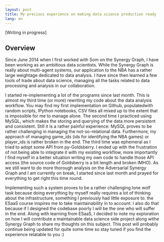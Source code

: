 ```yaml
---
layout: post
title: My precious experience on making data science production ready
lang: en
---
```


[Writing in progress]

## Overview

Since June 2014 when I first worked with Som on the Synergy Graph, I have been working as an ambitious data scientists. While the Synergy Graph is really about multi-agent systems, our application to the NBA has a rather large weightage dedicated to data analysis. I have since then learned a few tools of trade about data science, managing all the tasks related to data processing and analysis in our collaboration.

I started re-implementing a lot of the programs since last month. This is almost my third time (or more) rewriting my code about the data analysis workflow. You may find my first implementation on Github, populatedwith random scripts, IPython notebooks, CSV files all mixed up to the extent that is impossible for me to manage alone. The second time I practiced using MySQL, which makes the storing and querying of the data more persistent and consistent. Still it is a rather painful experience: MySQL proves to be rather challenging in managing the not-so-relational data. Furthermore, my approach of managing game_ids (ids for identifying the NBA games) or player_ids is rather broken in the end. The third time was ephemeral as I tried to adopt some API from py-Goldsberry. I ended up with the frustration of not being able to integrate it with my existing workflow, more importantly I find myself in a better situation writing my own code to handle those API access (the source code of Goldsberry is a bit length and broken IMHO). As we still want to do more thorough analysis on the Adversarial Synergy Graph and I am currently on break, I started since last month and prayed for everything to get right this time round.

Implementing such a system proves to be a rather challenging lone wolf task because doing everything by myself really requires a lot of thinking about the infrastructure, something I previously had little exposure to. the ESaaS course inspires me to take maintainability in to account: I also do that because if I designed the codebase poorly I will be the one who will suffer in the end. Along with learning from ESaaS, I decided to note my exploration on how I will contribute a maintainable data science side project along withe Synergy Graph to share my thoughts on this subject. This post will probably continue being updated for quite some time so stay tuned if you find the experience relatable to you :)

